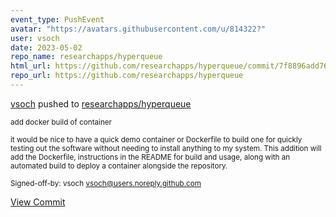 ```yaml
---
event_type: PushEvent
avatar: "https://avatars.githubusercontent.com/u/814322?"
user: vsoch
date: 2023-05-02
repo_name: researchapps/hyperqueue
html_url: https://github.com/researchapps/hyperqueue/commit/7f8896add767f976369022ee4fd43dbdbd09a34a
repo_url: https://github.com/researchapps/hyperqueue
---
```


<a href='https://github.com/vsoch' target='_blank'>vsoch</a> pushed to <a href='https://github.com/researchapps/hyperqueue' target='_blank'>researchapps/hyperqueue</a>

<small>add docker build of container

it would be nice to have a quick demo container
or Dockerfile to build one for quickly testing out
the software without needing to install anything
to my system. This addition will add the Dockerfile,
instructions in the README for build and usage,
along with an automated build to deploy a container
alongside the repository.

Signed-off-by: vsoch <vsoch@users.noreply.github.com></small>

<a href='https://github.com/researchapps/hyperqueue/commit/7f8896add767f976369022ee4fd43dbdbd09a34a' target='_blank'>View Commit</a>
